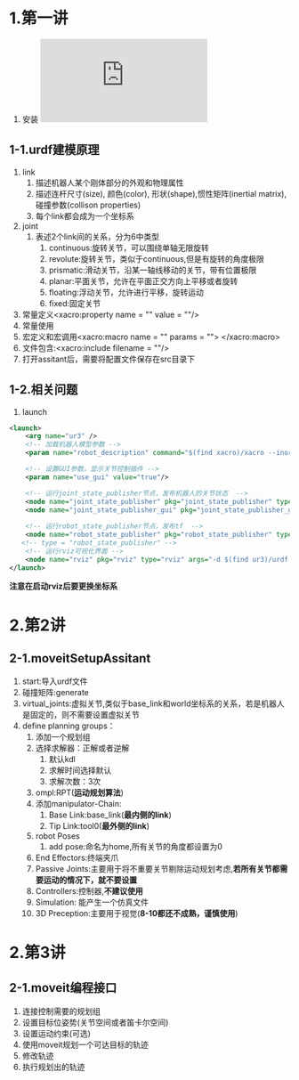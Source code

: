 # 1.第一讲
1. 安装
![链接](https://ros-planning.github.io/moveit_tutorials/doc/getting_started/getting_started.html)
## 1-1.urdf建模原理
1. link
   1. 描述机器人某个刚体部分的外观和物理属性
   2. 描述连杆尺寸(size), 颜色(color), 形状(shape),惯性矩阵(inertial matrix),碰撞参数(collison properties)
   3. 每个link都会成为一个坐标系
2. joint
   1. 表述2个link间的关系，分为6中类型
      1. continuous:旋转关节，可以围绕单轴无限旋转
      2. revolute:旋转关节，类似于continuous,但是有旋转的角度极限
      3. prismatic:滑动关节，沿某一轴线移动的关节，带有位置极限
      4. planar:平面关节，允许在平面正交方向上平移或者旋转
      5. floating:浮动关节，允许进行平移，旋转运动
      6. fixed:固定关节
3. 常量定义<xacro:property name = "" value = ""/>
4. 常量使用
5. 宏定义和宏调用<xacro:macro name = "" params = ""> </xacro:macro>
6. 文件包含:<xacro:include filename = ""/>
7. 打开assitant后，需要将配置文件保存在src目录下

## 1-2.相关问题
1. launch
```xml
<launch>
    <arg name="ur3" />
    <!-- 加载机器人模型参数 -->
    <param name="robot_description" command="$(find xacro)/xacro --inorder $(find ur3)/urdf/ur3.urdf" />

    <!-- 设置GUI参数，显示关节控制插件 -->
    <param name="use_gui" value="true"/>

    <!-- 运行joint_state_publisher节点，发布机器人的关节状态  -->
    <node name="joint_state_publisher" pkg="joint_state_publisher" type="joint_state_publisher" />
    <node name="joint_state_publisher_gui" pkg="joint_state_publisher_gui" type="joint_state_publisher_gui" />
    
    <!-- 运行robot_state_publisher节点，发布tf  -->
    <node name="robot_state_publisher" pkg="robot_state_publisher" type="robot_state_publisher" />
   <!-- type = "robot_state_publisher" -->
    <!-- 运行rviz可视化界面 -->
    <node name="rviz" pkg="rviz" type="rviz" args="-d $(find ur3)/urdf.rviz" required="true" />
</launch>
```
**注意在启动rviz后要更换坐标系**

# 2.第2讲
## 2-1.moveitSetupAssitant
1. start:导入urdf文件
2. 碰撞矩阵:generate
3. virtual_joints:虚拟关节,类似于base_link和world坐标系的关系，若是机器人是固定的，则不需要设置虚拟关节
4. define planning groups：
   1. 添加一个规划组
   2. 选择求解器：正解或者逆解
      1. 默认kdl
      2. 求解时间选择默认
      3. 求解次数：3次
   3. ompl:RPT(**运动规划算法**)
   4. 添加manipulator-Chain:
      1. Base Link:base_link(**最内侧的link**)
      2. Tip Link:tool0(**最外侧的link**)
   5. robot Poses
      1. add pose:命名为home,所有关节的角度都设置为0
   6. End Effectors:终端夹爪
   7. Passive Joints:主要用于将不重要关节剔除运动规划考虑,**若所有关节都需要运动的情况下，就不要设置**
   8. Controllers:控制器,**不建议使用**
   9. Simulation: 能产生一个仿真文件
   10. 3D Preception:主要用于视觉(**8-10都还不成熟，谨慎使用**)

# 2.第3讲
## 2-1.moveit编程接口
1. 连接控制需要的规划组
2. 设置目标位姿势(关节空间或者笛卡尔空间)
3. 设置运动约束(可选)
4. 使用moveit规划一个可达目标的轨迹
5. 修改轨迹
6. 执行规划出的轨迹
